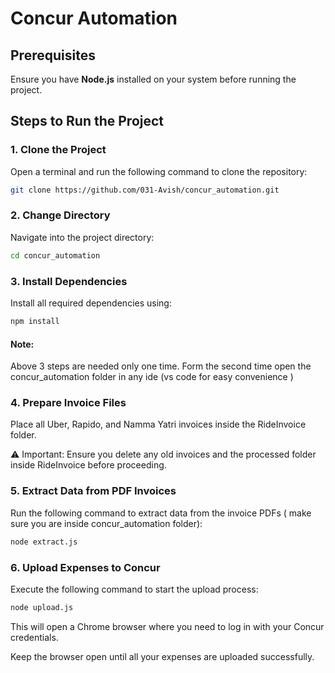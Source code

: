 # Concur Automation

## Prerequisites

Ensure you have **Node.js** installed on your system before running the project.

## Steps to Run the Project

### 1. Clone the Project
Open a terminal and run the following command to clone the repository:  

```sh
git clone https://github.com/031-Avish/concur_automation.git
```

### 2. Change Directory
Navigate into the project directory:

``` sh
cd concur_automation
```

### 3. Install Dependencies
Install all required dependencies using:

```sh
npm install
```

#### Note:
 Above 3 steps are needed only one time. Form the second time open the concur_automation folder in any ide (vs code for easy convenience )
### 4. Prepare Invoice Files
Place all Uber, Rapido, and Namma Yatri invoices inside the RideInvoice folder.

⚠️ Important: Ensure you delete any old invoices and the processed folder inside RideInvoice before proceeding.

### 5. Extract Data from PDF Invoices
Run the following command to extract data from the invoice PDFs ( make sure you are inside concur_automation folder):

```sh
node extract.js
```
### 6. Upload Expenses to Concur
Execute the following command to start the upload process:

```sh
node upload.js
```

This will open a Chrome browser where you need to log in with your Concur credentials.

Keep the browser open until all your expenses are uploaded successfully.



